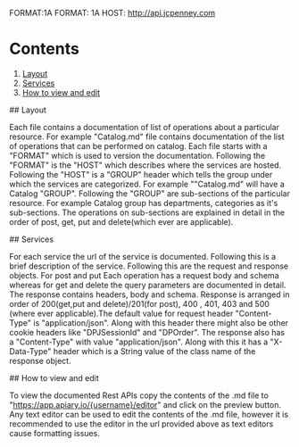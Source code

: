 FORMAT:1A
FORMAT: 1A
HOST: http://api.jcpenney.com

# Contents
1. [Layout](#Layout)
2. [Services](#Services)
3. [How to view and edit](#View)


<a name="Layout"/>
## Layout

Each file contains a documentation of list of operations about a particular resource. For example "Catalog.md" file contains documentation of the list of
operations that can be performed on catalog. Each file starts with a "FORMAT" which is used to version the documentation. Following the "FORMAT" is the 
"HOST" which describes where the services are hosted. Following the "HOST" is a "GROUP" header which tells the group under which the services are categorized.
For example ""Catalog.md" will have a Catalog "GROUP". Following the "GROUP" are sub-sections of the particular resource. For example Catalog group has 
departments, categories as it's sub-sections. The operations on sub-sections are explained in detail in the order of post, get, put and delete(which ever are 
applicable).

<a name="Services"/>
## Services

For each service the url of the service is documented. Following this is a brief description of the service. Following this are the request 
and response objects. For post and put Each operation has a request body and schema whereas for get and delete the query parameters are documented in detail. The response 
contains  headers, body and schema. Response is arranged in order of 200(get,put and delete)/201(for post), 400 , 401, 403 and 500 (where ever applicable).The
default value for request header "Content-Type" is "application/json". Along with this header there might also be other cookie headers like "DPJSessionId"
and "DPOrder". The response also has a "Content-Type" with value "application/json". Along with this it has a "X-Data-Type" header which is a String value 
of the class name of the response object.

<a name="View"/>
## How to view and edit

To view the documented Rest APIs copy the contents of the .md file to "https://app.apiary.io/{username}/editor" and click on the preview button.
Any text editor can be used to edit the contents of the .md file, however it is recommended to use the editor in the url provided above as text editors cause
formatting issues.
 
